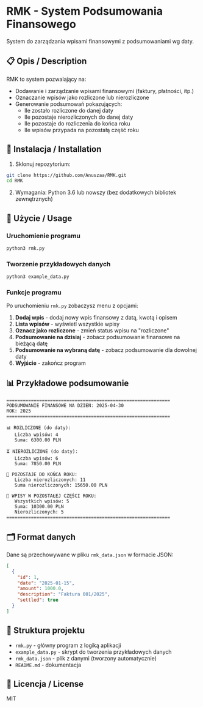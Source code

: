 # RMK - System Podsumowania Finansowego

System do zarządzania wpisami finansowymi z podsumowaniami wg daty.

## 📋 Opis / Description

RMK to system pozwalający na:
- Dodawanie i zarządzanie wpisami finansowymi (faktury, płatności, itp.)
- Oznaczanie wpisów jako rozliczone lub nierozliczone
- Generowanie podsumowań pokazujących:
  - Ile zostało rozliczone do danej daty
  - Ile pozostaje nierozliczonych do danej daty
  - Ile pozostaje do rozliczenia do końca roku
  - Ile wpisów przypada na pozostałą część roku

## 🚀 Instalacja / Installation

1. Sklonuj repozytorium:
```bash
git clone https://github.com/Anuszaa/RMK.git
cd RMK
```

2. Wymagania: Python 3.6 lub nowszy (bez dodatkowych bibliotek zewnętrznych)

## 📖 Użycie / Usage

### Uruchomienie programu

```bash
python3 rmk.py
```

### Tworzenie przykładowych danych

```bash
python3 example_data.py
```

### Funkcje programu

Po uruchomieniu `rmk.py` zobaczysz menu z opcjami:

1. **Dodaj wpis** - dodaj nowy wpis finansowy z datą, kwotą i opisem
2. **Lista wpisów** - wyświetl wszystkie wpisy
3. **Oznacz jako rozliczone** - zmień status wpisu na "rozliczone"
4. **Podsumowanie na dzisiaj** - zobacz podsumowanie finansowe na bieżącą datę
5. **Podsumowanie na wybraną datę** - zobacz podsumowanie dla dowolnej daty
6. **Wyjście** - zakończ program

## 📊 Przykładowe podsumowanie

```
============================================================
PODSUMOWANIE FINANSOWE NA DZIEŃ: 2025-04-30
ROK: 2025
============================================================

📊 ROZLICZONE (do daty):
   Liczba wpisów: 4
   Suma: 6300.00 PLN

⏳ NIEROZLICZONE (do daty):
   Liczba wpisów: 6
   Suma: 7850.00 PLN

📅 POZOSTAJE DO KOŃCA ROKU:
   Liczba nierozliczonych: 11
   Suma nierozliczonych: 15650.00 PLN

🔮 WPISY W POZOSTAŁEJ CZĘŚCI ROKU:
   Wszystkich wpisów: 5
   Suma: 10300.00 PLN
   Nierozliczonych: 5
============================================================
```

## 🗂️ Format danych

Dane są przechowywane w pliku `rmk_data.json` w formacie JSON:

```json
[
  {
    "id": 1,
    "date": "2025-01-15",
    "amount": 1000.0,
    "description": "Faktura 001/2025",
    "settled": true
  }
]
```

## 🔧 Struktura projektu

- `rmk.py` - główny program z logiką aplikacji
- `example_data.py` - skrypt do tworzenia przykładowych danych
- `rmk_data.json` - plik z danymi (tworzony automatycznie)
- `README.md` - dokumentacja

## 📝 Licencja / License

MIT